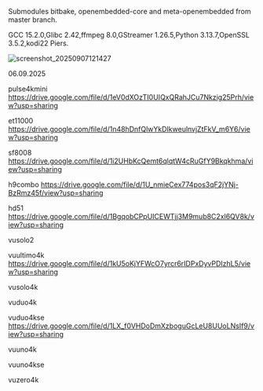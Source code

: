 Submodules bitbake, openembedded-core and meta-openembedded from master branch.

GCC 15.2.0,Glibc 2.42,ffmpeg 8.0,GStreamer 1.26.5,Python 3.13.7,OpenSSL 3.5.2,kodi22 Piers.

![screenshot_20250907121427](https://github.com/user-attachments/assets/f1a41f58-8969-481b-9649-60aabb7e320e)

06.09.2025

pulse4kmini
https://drive.google.com/file/d/1eV0dXOzTI0UIQxQRahJCu7Nkzig25Prh/view?usp=sharing

et11000
https://drive.google.com/file/d/1n48hDnfQlwYkDIkweulnvjZtFkV_m6Y6/view?usp=sharing

sf8008
https://drive.google.com/file/d/1i2UHbKcQemt6qlqtW4cRuGfY9Bkqkhma/view?usp=sharing

h9combo
https://drive.google.com/file/d/1U_nmieCex774pos3qF2jYNj-BzRmz45f/view?usp=sharing

hd51
https://drive.google.com/file/d/1BgqobCPpUICEWTjj3M9mub8C2xl6QV8k/view?usp=sharing

vusolo2


vuultimo4k
https://drive.google.com/file/d/1kU5oKjYFWcO7yrcr6rIDPxDyvPDIzhL5/view?usp=sharing

vusolo4k


vuduo4k


vuduo4kse
https://drive.google.com/file/d/1LX_f0VHDoDmXzboguGcLeU8UUoLNsIf9/view?usp=sharing

vuuno4k


vuuno4kse


vuzero4k

